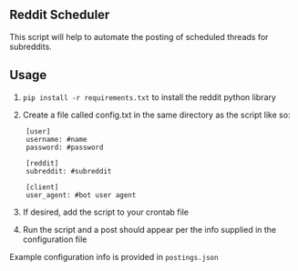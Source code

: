 Reddit Scheduler
---
This script will help to automate the posting of scheduled threads for 
subreddits.

Usage
---

1. `pip install -r requirements.txt` to install the reddit python library

2. Create a file called config.txt in the same directory as the script like so:
```    
    [user]
    username: #name
    password: #password

    [reddit]
    subreddit: #subreddit

    [client]
    user_agent: #bot user agent
```
3. If desired, add the script to your crontab file

4. Run the script and a post should appear per the info supplied in the configuration file


Example configuration info is provided in `postings.json`
